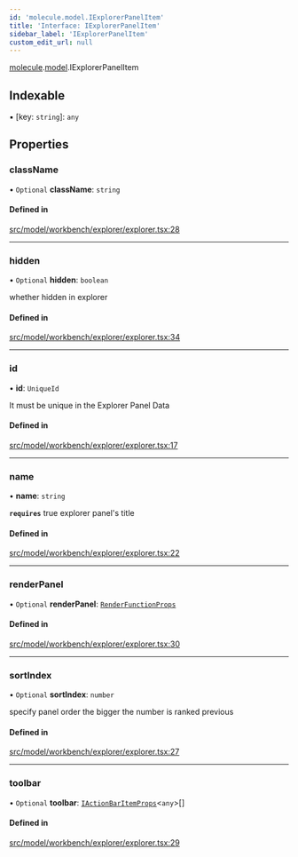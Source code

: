 ```yaml
---
id: 'molecule.model.IExplorerPanelItem'
title: 'Interface: IExplorerPanelItem'
sidebar_label: 'IExplorerPanelItem'
custom_edit_url: null
---
```


[molecule](../namespaces/molecule).[model](../namespaces/molecule.model).IExplorerPanelItem

## Indexable

▪ [key: `string`]: `any`

## Properties

### className

• `Optional` **className**: `string`

#### Defined in

[src/model/workbench/explorer/explorer.tsx:28](https://github.com/DTStack/molecule/blob/46c80551/src/model/workbench/explorer/explorer.tsx#L28)

---

### hidden

• `Optional` **hidden**: `boolean`

whether hidden in explorer

#### Defined in

[src/model/workbench/explorer/explorer.tsx:34](https://github.com/DTStack/molecule/blob/46c80551/src/model/workbench/explorer/explorer.tsx#L34)

---

### id

• **id**: `UniqueId`

It must be unique in the Explorer Panel Data

#### Defined in

[src/model/workbench/explorer/explorer.tsx:17](https://github.com/DTStack/molecule/blob/46c80551/src/model/workbench/explorer/explorer.tsx#L17)

---

### name

• **name**: `string`

**`requires`** true
explorer panel's title

#### Defined in

[src/model/workbench/explorer/explorer.tsx:22](https://github.com/DTStack/molecule/blob/46c80551/src/model/workbench/explorer/explorer.tsx#L22)

---

### renderPanel

• `Optional` **renderPanel**: [`RenderFunctionProps`](../namespaces/molecule.model#renderfunctionprops)

#### Defined in

[src/model/workbench/explorer/explorer.tsx:30](https://github.com/DTStack/molecule/blob/46c80551/src/model/workbench/explorer/explorer.tsx#L30)

---

### sortIndex

• `Optional` **sortIndex**: `number`

specify panel order
the bigger the number is ranked previous

#### Defined in

[src/model/workbench/explorer/explorer.tsx:27](https://github.com/DTStack/molecule/blob/46c80551/src/model/workbench/explorer/explorer.tsx#L27)

---

### toolbar

• `Optional` **toolbar**: [`IActionBarItemProps`](molecule.component.IActionBarItemProps)<`any`\>[]

#### Defined in

[src/model/workbench/explorer/explorer.tsx:29](https://github.com/DTStack/molecule/blob/46c80551/src/model/workbench/explorer/explorer.tsx#L29)
